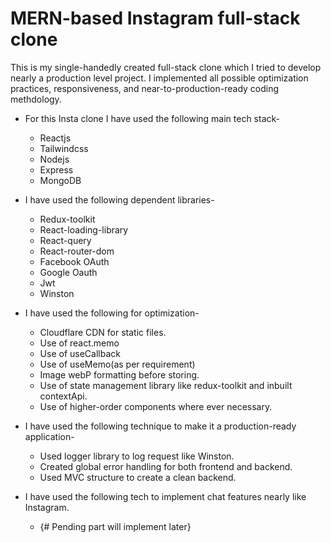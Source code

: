 
# MERN-based Instagram full-stack clone 

This is my single-handedly created full-stack clone which I tried to develop nearly a production level project.
I implemented all possible optimization practices, responsiveness, and near-to-production-ready coding methdology.

- For this Insta clone I have used the following main tech stack-
  - Reactjs
  - Tailwindcss
  - Nodejs
  - Express
  - MongoDB
 
- I have used the following dependent libraries-
  - Redux-toolkit
  - React-loading-library
  - React-query
  - React-router-dom
  - Facebook OAuth
  - Google Oauth
  - Jwt
  - Winston
 
- I have used the following for optimization-
  - Cloudflare CDN for static files.
  - Use of react.memo
  - Use of useCallback
  - Use of useMemo(as per requirement)
  - Image webP formatting before storing.
  - Use of state management library like redux-toolkit and inbuilt contextApi.
  - Use of higher-order components where ever necessary.

- I have used the following technique to make it a production-ready application-
  - Used logger library to log request like Winston.
  - Created global error handling for both frontend and backend.
  - Used MVC structure to create a clean backend.

- I have used the following tech to implement chat features nearly like Instagram.
   - {# Pending part will implement later}

  
